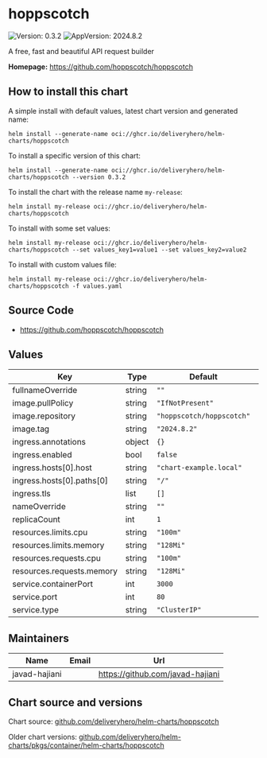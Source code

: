 # hoppscotch

![Version: 0.3.2](https://img.shields.io/badge/Version-0.3.2-informational?style=flat-square) ![AppVersion: 2024.8.2](https://img.shields.io/badge/AppVersion-2024.8.2-informational?style=flat-square)

A free, fast and beautiful API request builder

**Homepage:** <https://github.com/hoppscotch/hoppscotch>

## How to install this chart

A simple install with default values, latest chart version and generated name:

```console
helm install --generate-name oci://ghcr.io/deliveryhero/helm-charts/hoppscotch
```

To install a specific version of this chart:

```console
helm install --generate-name oci://ghcr.io/deliveryhero/helm-charts/hoppscotch --version 0.3.2
```

To install the chart with the release name `my-release`:

```console
helm install my-release oci://ghcr.io/deliveryhero/helm-charts/hoppscotch
```

To install with some set values:

```console
helm install my-release oci://ghcr.io/deliveryhero/helm-charts/hoppscotch --set values_key1=value1 --set values_key2=value2
```

To install with custom values file:

```console
helm install my-release oci://ghcr.io/deliveryhero/helm-charts/hoppscotch -f values.yaml
```

## Source Code

* <https://github.com/hoppscotch/hoppscotch>

## Values

| Key | Type | Default | Description |
|-----|------|---------|-------------|
| fullnameOverride | string | `""` |  |
| image.pullPolicy | string | `"IfNotPresent"` |  |
| image.repository | string | `"hoppscotch/hoppscotch"` |  |
| image.tag | string | `"2024.8.2"` |  |
| ingress.annotations | object | `{}` |  |
| ingress.enabled | bool | `false` |  |
| ingress.hosts[0].host | string | `"chart-example.local"` |  |
| ingress.hosts[0].paths[0] | string | `"/"` |  |
| ingress.tls | list | `[]` |  |
| nameOverride | string | `""` |  |
| replicaCount | int | `1` |  |
| resources.limits.cpu | string | `"100m"` |  |
| resources.limits.memory | string | `"128Mi"` |  |
| resources.requests.cpu | string | `"100m"` |  |
| resources.requests.memory | string | `"128Mi"` |  |
| service.containerPort | int | `3000` |  |
| service.port | int | `80` |  |
| service.type | string | `"ClusterIP"` |  |

## Maintainers

| Name | Email | Url |
| ---- | ------ | --- |
| javad-hajiani |  | <https://github.com/javad-hajiani> |

## Chart source and versions

Chart source: [github.com/deliveryhero/helm-charts/hoppscotch](https://github.com/deliveryhero/helm-charts/tree/master/stable/hoppscotch)

Older chart versions: [github.com/deliveryhero/helm-charts/pkgs/container/helm-charts/hoppscotch](https://github.com/deliveryhero/helm-charts/pkgs/container/helm-charts%2Fhoppscotch)
